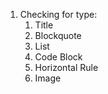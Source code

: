 1. Checking for type:
   1. Title
   2. Blockquote
   3. List
   4. Code Block
   5. Horizontal Rule
   6. Image
